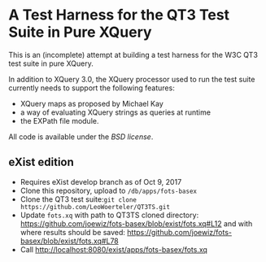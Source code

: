 A Test Harness for the QT3 Test Suite in Pure XQuery
====================================================

This is an (incomplete) attempt at building a test harness for the W3C QT3
test suite in pure XQuery.

In addition to XQuery 3.0, the XQuery processor used to run the test suite
currently needs to support the following features:

  * XQuery maps as proposed by Michael Kay
  * a way of evaluating XQuery strings as queries at runtime
  * the EXPath file module.

All code is available under the *BSD license*.

eXist edition
-------------

- Requires eXist develop branch as of Oct 9, 2017
- Clone this repository, upload to `/db/apps/fots-basex`
- Clone the QT3 test suite:`git clone https://github.com/LeoWoerteler/QT3TS.git`
- Update `fots.xq` with path to QT3TS cloned directory: https://github.com/joewiz/fots-basex/blob/exist/fots.xq#L12 and with where results should be saved: https://github.com/joewiz/fots-basex/blob/exist/fots.xq#L78
- Call <http://localhost:8080/exist/apps/fots-basex/fots.xq>

